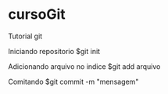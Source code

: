 # cursoGit

Tutorial git

Iniciando repositorio
$git init

Adicionando arquivo no indice
$git add arquivo

Comitando
$git commit -m "mensagem"
